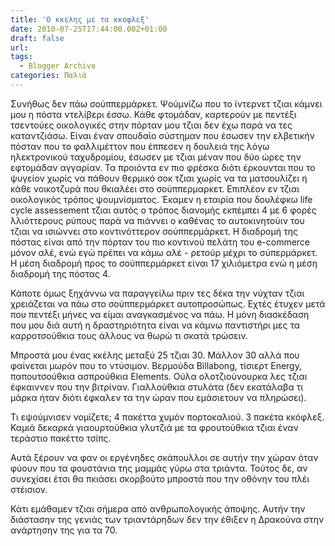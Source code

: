 ```yaml
---
title: 'Ο κκελης με τα κκοφλεξ'
date: 2010-07-25T17:44:00.002+01:00
draft: false
url: 
tags:
  - Blogger Archive
categories: Παλιά
---
```


Συνήθως δεν πάω σούππερμάρκετ. Ψούμνίζω που το ίντερνετ τζιαι κάμνει μου η πόστα ντελίβερι έσσω. Κάθε φτομάδαν, καρτερούν με πεντέξι τσεντούες οικολογικές στην πόρταν μου τζιαι δεν έχω παρά να τες καταντζιάσω. Είναι έναν σπουδαίο σύστημαν που έσωσεν την ελβετικήν πόσταν που το φαλλιμέττον που έππεσεν η δουλειά της λόγω ηλεκτρονικού ταχυδρομίου, έσωσεν με τζιαι μέναν που δύο ώρες την εφτομάδαν αγγαρίαν. Τα προιόντα εν πιο φρέσκα διότι έρκουνται που το ψυγείον χωρίς να πάθουν θερμικό σοκ τζιαι χωρίς να τα ματσουλίζει η κάθε νοικοτζυρά που θκιαλέει στο σούππερμαρκετ. Επιπλέον εν τζιαι οικολογικός τρόπος ψουμνίσματος. Έκαμεν η εταιρία που δουλέφκω life cycle assessement τζιαι αυτός ο τρόπος διανομής εκπέμπει 4 με 6 φορές λλιόττερους ρύπους παρά να πιάννει ο καθένας το αυτοκινητούιν του τζιαι να ισιώννει στο κοντινόττερον σούππερμάρκετ. Η διαδρομή της πόστας είναι από την πόρταν του πιο κοντινού πελάτη του e-commerce μόνον αλέ, ενώ εγώ πρέπει να κάμω αλέ - ρετούρ μέχρι το σύπερμάρκετ. Η μέση διαδρομή προς το σούππερμάρκετ είναι 17 χιλιόμετρα ενώ η μέση διαδρομή της πόστας 4.  
  
Κάποτε όμως ξηχάννω να παραγγείλω πριν τες δέκα την νύχταν τζιαι χρειάζεται να πάω στο σούππερμάρκετ αυτοπροσώπως. Εχτές έτυχεν μετά που πεντέξι μήνες να είμαι αναγκασμένος να πάω. Η μόνη διασκέδαση που μου διά αυτή η δραστηριότητα είναι να κάμνω παντιστήρι μες τα καρροτσούθκια τους άλλους να θωρώ τι σκατά τρώσειν.  
  
Μπροστά μου ένας κκέλης μεταξύ 25 τζιαι 30. Μάλλον 30 αλλά που φαίνεται μωρόν που το ντύσιμον. Βερμούδα Billabong, τίσιερτ Energy, παπουτσούθκια ασπρούθκια Elements. Ούλα ολοτζιούνουρκα λες τζιαι έφκαιννεν που την βιτρίναν. Γιαλλούθκια στυλάτα (δεν εκατάλαβα τι μάρκα ήταν διότι έφκαλεν τα την ώραν που εμάσιετουν να πληρώσει).  
  
Τι εψούμνισεν νομίζετε; 4 πακέττα χυμόν πορτοκαλιού. 3 πακέτα κκόφλεξ. Καμιά δεκαρκά γιαουρτούθκια γλυτζιά με τα φρουτούθκια τζιαι έναν τεράστιο πακέττο τσίπς.  
  
Αυτά ξέρουν να φαν οι εργένηδες σκάπουλλοι σε αυτήν την χώραν όταν φύουν που τα φουστάνια της μαμμάς γύρω στα τριάντα. Τούτος δε, αν συνεχίσει έτσι θα πκιάσει σκορβούτο μπροστά που την οθόνην του πλέι στέισιον.  
  
Κάτι εμάθαμεν τζιαι σήμερα από ανθρωπολογικής άποψης. Αυτήν την διάστασην της γενιάς των τριαντάρηδων δεν την έθιξεν η Δρακούνα στην ανάρτησην της για τα 70.
